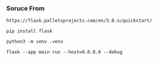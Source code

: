 ### Soruce From

```
https://flask.palletsprojects.com/en/3.0.x/quickstart/
```

```
pip install flask
```
```
python3 -m venv .venv

```
```
flask --app main run --host=0.0.0.0 --debug
```
